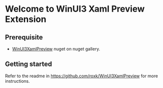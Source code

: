 # Welcome to WinUI3 Xaml Preview Extension

## Prerequisite
- [WinUI3XamlPreview](https://www.nuget.org/packages/WinUI3XamlPreview/) nuget on nuget gallery.

## Getting started

Refer to the readme in https://github.com/roxk/WinUI3XamlPreview for more instructions.
